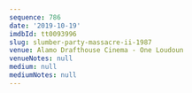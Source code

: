 ```yaml
---
sequence: 786
date: '2019-10-19'
imdbId: tt0093996
slug: slumber-party-massacre-ii-1987
venue: Alamo Drafthouse Cinema - One Loudoun
venueNotes: null
medium: null
mediumNotes: null
---
```


